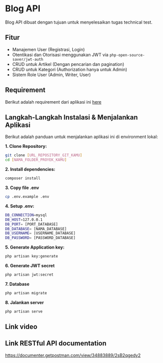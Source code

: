 # Blog API

Blog API dibuat dengan tujuan untuk menyelesaikan tugas technical test.

## Fitur
* Manajemen User (Registrasi, Login)
* Otentikasi dan Otorisasi menggunakan JWT via `php-open-source-saver/jwt-auth`
* CRUD untuk Artikel (Dengan pencarian dan pagination)
* CRUD untuk Kategori (Authorization hanya untuk Admin)
* Sistem Role User (Admin, Writer, User)

## Requirement
Berikut adalah requirement dari aplikasi ini [here](requirement.txt) 

## Langkah-Langkah Instalasi & Menjalankan Aplikasi

Berikut adalah panduan untuk menjalankan aplikasi ini di environment lokal:

**1. Clone Repository:**

   ```bash
   git clone [URL_REPOSITORY_GIT_KAMU]
   cd [NAMA_FOLDER_PROYEK_KAMU]
   ```
**2. Install dependencies:**
```bash
composer install
```

**3. Copy file .env**
```bash
cp .env.example .env
```

**4. Setup .env:**
```bash
DB_CONNECTION=mysql
DB_HOST=127.0.0.1
DB_PORT= [PORT_DATABASE]
DB_DATABASE= [NAMA_DATABASE]
DB_USERNAME= [USERNAME_DATABASE]
DB_PASSWORD= [PASSWORD_DATABASE]
```

**5. Generate Application key:**
```bash
php artisan key:generate
```

**6. Generate JWT secret**
```bash
php artisan jwt:secret
```

**7. Database**
```bash
php artisan migrate
```

**8. Jalankan server**
```bash
php artisan serve
```

## Link video

## Link RESTful API documentation
https://documenter.getpostman.com/view/34883889/2sB2qgedy2
